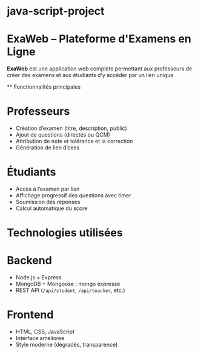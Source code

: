# java-script-project
#  ExaWeb – Plateforme d'Examens en Ligne

**ExaWeb** est une application web complète permettant aux professeurs de créer des examens et aux étudiants d’y accéder par un lien unique 

** Fonctionnalités principales

# Professeurs
- Création d’examen (titre, description, public)
- Ajout de questions (directes ou QCM)
- Attribution de note et tolérance et la correction
- Génération de lien d’cees 

# Étudiants
- Accès à l’examen par lien 
- Affichage progressif des questions avec timer
- Soumission des réponses
- Calcul automatique du score

# Technologies utilisées

# Backend
- Node.js + Express
- MongoDB + Mongoose ; mongo expresse
- REST API (`/api/student`, `/api/teacher`, etc.)

# Frontend
- HTML, CSS, JavaScript 
- Interface amelioree
- Style moderne (dégradés, transparence)


